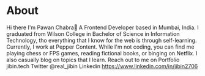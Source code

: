 # About
Hi there I'm Pawan Chabra👋 A Frontend Developer based in Mumbai, India. I graduated from Wilson College in Bachelor of Science in Information Technology, tho everything that I know for the web is through self-learning. Currently, I work at Pepper Content. While I'm not coding, you can find me playing chess or FPS games, reading fictional books, or binging on Netflix.  I also casually blog on topics that I learn.  Reach out to me on Portfolio jibin.tech Twitter @real_jibin Linkedin https://www.linkedin.com/in/jibin2706
